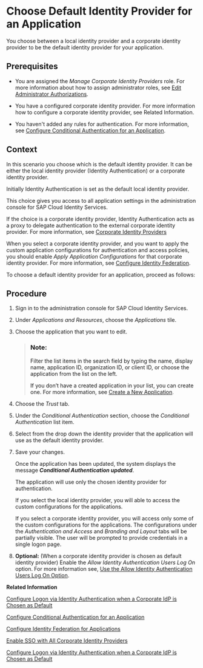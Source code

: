 <!-- loioe9d82742d42b4f769c2d0f16d8e9ee41 -->

# Choose Default Identity Provider for an Application

You choose between a local identity provider and a corporate identity provider to be the default identity provider for your application.



<a name="loioe9d82742d42b4f769c2d0f16d8e9ee41__prereq_rkb_vxh_4cb"/>

## Prerequisites

-   You are assigned the *Manage Corporate Identity Providers* role. For more information about how to assign administrator roles, see [Edit Administrator Authorizations](edit-administrator-authorizations-86ee374.md).

-   You have a configured corporate identity provider. For more information how to configure a corporate identity provider, see Related Information.

-   You haven't added any rules for authentication. For more information, see [Configure Conditional Authentication for an Application](configure-conditional-authentication-for-an-application-0143dce.md).



<a name="loioe9d82742d42b4f769c2d0f16d8e9ee41__context_skb_vxh_4cb"/>

## Context

In this scenario you choose which is the default identity provider. It can be either the local identity provider \(Identity Authentication\) or a corporate identity provider.

Initially Identity Authentication is set as the default local identity provider.

This choice gives you access to all application settings in the administration console for SAP Cloud Identity Services.

If the choice is a corporate identity provider, Identity Authentication acts as a proxy to delegate authentication to the external corporate identity provider. For more information, see [Corporate Identity Providers](corporate-identity-providers-19f3eca.md)

When you select a corporate identity provider, and you want to apply the custom application configurations for authentication and access policies, you should enable *Apply Application Configurations* for that corporate identity provider. For more information, see [Configure Identity Federation](configure-identity-federation-c029bbb.md).

To choose a default identity provider for an application, proceed as follows:



<a name="loioe9d82742d42b4f769c2d0f16d8e9ee41__steps_tkb_vxh_4cb"/>

## Procedure

1.  Sign in to the administration console for SAP Cloud Identity Services.

2.  Under *Applications and Resources*, choose the *Applications* tile.

3.  Choose the application that you want to edit.

    > ### Note:  
    > Filter the list items in the search field by typing the name, display name, application ID, organization ID, or client ID, or choose the application from the list on the left.
    > 
    > If you don’t have a created application in your list, you can create one. For more information, see [Create a New Application](create-a-new-application-0d4b255.md).

4.  Choose the *Trust* tab.

5.  Under the *Conditional Authentication* section, choose the *Conditional Authentication* list item.

6.  Select from the drop down the identity provider that the application will use as the default identity provider.

7.  Save your changes.

    Once the application has been updated, the system displays the message ***Conditional Authentication updated***.

    The application will use only the chosen identity provider for authentication.

    If you select the local identity provider, you will able to access the custom configurations for the applications.

    If you select a corporate identity provider, you will access only some of the custom configurations for the applications. The configurations under the *Authentication and Access* and *Branding and Layout* tabs will be partially visible. The user will be prompted to provide credentials in a single logon page.

8.  **Optional:** \(When a corporate identity provider is chosen as default identity provider\) Enable the *Allow Identity Authentication Users Log On* option. For more information see, [Use the Allow Identity Authentication Users Log On Option](use-the-allow-identity-authentication-users-log-on-option-2ec9a7f.md).


**Related Information**  


[Configure Logon via Identity Authentication when a Corporate IdP is Chosen as Default](configure-logon-via-identity-authentication-when-a-corporate-idp-is-chosen-as-default-3a3bf9b.md "You can enable users to log on via Identity Authentication when a corporate identity provider (IdP) is chosen as default.")

[Configure Conditional Authentication for an Application](configure-conditional-authentication-for-an-application-0143dce.md "Tenant administrator can define rules for authenticating identity provider according to email domain, user type, user group, and IP range (specified in CIDR notation).")

[Configure Identity Federation for Applications](configure-identity-federation-for-applications-1e8e34e.md "Tenant administrator can enable identity federation for an application to override the identity federation settings on the configured corporate identity provider for the application.")

[Enable SSO with All Corporate Identity Providers](enable-sso-with-all-corporate-identity-providers-f7ec8d2.md "Tenant administrators can enable IdP-initiated Single Sign-On (SSO) from all configured corporate identity providers (IdPs).")

[Configure Logon via Identity Authentication when a Corporate IdP is Chosen as Default](configure-logon-via-identity-authentication-when-a-corporate-idp-is-chosen-as-default-3a3bf9b.md "You can enable users to log on via Identity Authentication when a corporate identity provider (IdP) is chosen as default.")

